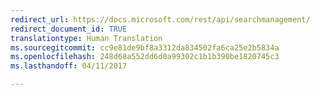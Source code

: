 ```yaml
---
redirect_url: https://docs.microsoft.com/rest/api/searchmanagement/
redirect_document_id: TRUE
translationtype: Human Translation
ms.sourcegitcommit: cc9e81de9bf8a3312da834502fa6ca25e2b5834a
ms.openlocfilehash: 248d68a552dd6d0a99302c1b1b390be1820745c3
ms.lasthandoff: 04/11/2017

---
```

